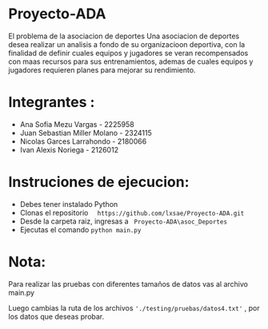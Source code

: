 # Proyecto-ADA

El problema de la asociacion de deportes
Una asociacion de deportes desea realizar un analisis a fondo de su organizacioon
deportiva, con la finalidad de definir cuales equipos y jugadores se veran recompensados con maas recursos para sus entrenamientos, ademas de cuales equipos y
jugadores requieren planes para mejorar su rendimiento.

# Integrantes :

- Ana Sofia Mezu Vargas - 2225958
- Juan Sebastian Miller Molano - 2324115
- Nicolas Garces Larrahondo - 2180066
- Ivan Alexis Noriega - 2126012

# Instruciones de ejecucion:

- Debes tener instalado Python
- Clonas el repositorio
  `  https://github.com/lxsae/Proyecto-ADA.git`
- Desde la carpeta raiz, ingresas a ` Proyecto-ADA\asoc_Deportes`
- Ejecutas el comando `python main.py `

# Nota:

Para realizar las pruebas con diferentes tamaños de datos
vas al archivo main.py

Luego cambias la ruta de los archivos `'./testing/pruebas/datos4.txt'` ,
por los datos que deseas probar.

